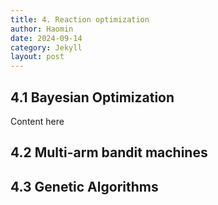```yaml
---
title: 4. Reaction optimization
author: Haomin
date: 2024-09-14
category: Jekyll
layout: post
---
```


4.1 Bayesian Optimization
-------------
Content here

4.2 Multi-arm bandit machines
-------------

4.3 Genetic Algorithms
-------------
